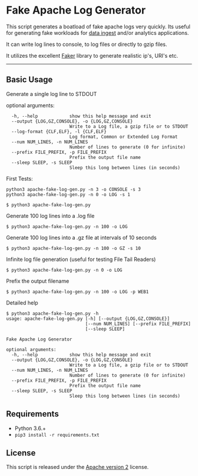# Fake Apache Log Generator

This script generates a boatload of fake apache logs very quickly. Its useful for generating fake workloads for [data ingest](https://nifi.apache.org/) and/or analytics applications.

It can write log lines to console, to log files or directly to gzip files.

It utilizes the excellent [Faker](https://faker.readthedocs.io/en/master/) library to generate realistic ip's, URI's etc.

***

## Basic Usage

Generate a single log line to STDOUT

optional arguments:
```
  -h, --help            show this help message and exit
  --output {LOG,GZ,CONSOLE}, -o {LOG,GZ,CONSOLE}
                        Write to a Log file, a gzip file or to STDOUT
  --log-format {CLF,ELF}, -l {CLF,ELF}
                        Log format, Common or Extended Log Format
  --num NUM_LINES, -n NUM_LINES
                        Number of lines to generate (0 for infinite)
  --prefix FILE_PREFIX, -p FILE_PREFIX
                        Prefix the output file name
  --sleep SLEEP, -s SLEEP
                        Sleep this long between lines (in seconds)
```


First Tests:
```
python3 apache-fake-log-gen.py -n 3 -o CONSOLE -s 3
python3 apache-fake-log-gen.py -n 0 -o LOG -s 1
```


```
$ python3 apache-fake-log-gen.py  
```

Generate 100 log lines into a .log file
```
$ python3 apache-fake-log-gen.py -n 100 -o LOG 
```

Generate 100 log lines into a .gz file at intervals of 10 seconds
```
$ python3 apache-fake-log-gen.py -n 100 -o GZ -s 10
```

Infinite log file generation (useful for testing File Tail Readers)
```
$ python3 apache-fake-log-gen.py -n 0 -o LOG 
```

Prefix the output filename 
```
$ python3 apache-fake-log-gen.py -n 100 -o LOG -p WEB1
```


Detailed help
```
$ python3 apache-fake-log-gen.py -h
usage: apache-fake-log-gen.py [-h] [--output {LOG,GZ,CONSOLE}]
                              [--num NUM_LINES] [--prefix FILE_PREFIX]
                              [--sleep SLEEP]

Fake Apache Log Generator

optional arguments:
  -h, --help            show this help message and exit
  --output {LOG,GZ,CONSOLE}, -o {LOG,GZ,CONSOLE}
                        Write to a Log file, a gzip file or to STDOUT
  --num NUM_LINES, -n NUM_LINES
                        Number of lines to generate (0 for infinite)
  --prefix FILE_PREFIX, -p FILE_PREFIX
                        Prefix the output file name
  --sleep SLEEP, -s SLEEP
                        Sleep this long between lines (in seconds)
```


## Requirements
* Python 3.6.+
* ```pip3 install -r requirements.txt```

## License
This script is released under the [Apache version 2](LICENSE) license.
